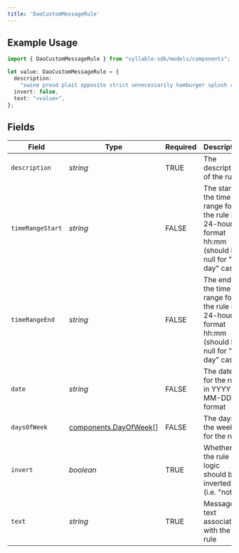 ```yaml
---
title: 'DaoCustomMessageRule'
---
```


## Example Usage

```typescript
import { DaoCustomMessageRule } from "syllable-sdk/models/components";

let value: DaoCustomMessageRule = {
  description:
    "swine proud plait opposite strict unnecessarily hamburger splosh around apologise",
  invert: false,
  text: "<value>",
};
```

## Fields

| Field                                                                                                 | Type                                                                                                  | Required                                                                                              | Description                                                                                           |
| ----------------------------------------------------------------------------------------------------- | ----------------------------------------------------------------------------------------------------- | ----------------------------------------------------------------------------------------------------- | ----------------------------------------------------------------------------------------------------- |
| `description`                                                                                         | *string*                                                                                              | TRUE                                                                                    | The description of the rule                                                                           |
| `timeRangeStart`                                                                                      | *string*                                                                                              | FALSE                                                                                    | The start of the time range for the rule in 24-hour format hh:mm (should be null for "all day" cases) |
| `timeRangeEnd`                                                                                        | *string*                                                                                              | FALSE                                                                                    | The end of the time range for the rule in 24-hour format hh:mm (should be null for "all day" cases)   |
| `date`                                                                                                | *string*                                                                                              | FALSE                                                                                    | The date for the rule in YYYY-MM-DD format                                                            |
| `daysOfWeek`                                                                                          | [components.DayOfWeek](/sdk-docs/models/components/dayofweek)[]                                        | FALSE                                                                                    | The days of the week for the rule                                                                     |
| `invert`                                                                                              | *boolean*                                                                                             | TRUE                                                                                    | Whether the rule logic should be inverted (i.e. "not")                                                |
| `text`                                                                                                | *string*                                                                                              | TRUE                                                                                    | Message text associated with the rule                                                                 |